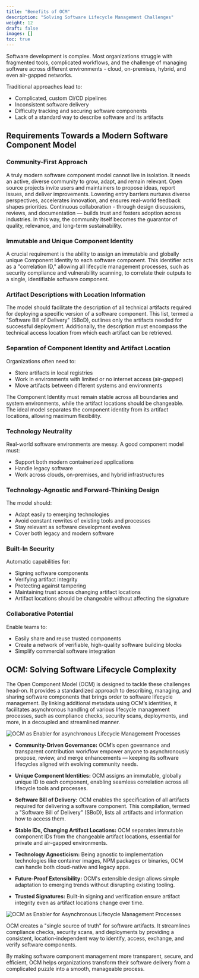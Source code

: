 ```yaml
---
title: "Benefits of OCM"
description: "Solving Software Lifecycle Management Challenges"
weight: 12
draft: false
images: []
toc: true
---
```


Software development is complex. Most organizations struggle with fragmented tools, complicated workflows, and the challenge of managing software across different environments - cloud, on-premises, hybrid, and even air-gapped networks.

Traditional approaches lead to:

- Complicated, custom CI/CD pipelines
- Inconsistent software delivery
- Difficulty tracking and securing software components
- Lack of a standard way to describe software and its artifacts

## Requirements Towards a Modern Software Component Model

### Community-First Approach

A truly modern software component model cannot live in isolation. It needs an active, diverse community to grow, adapt, and remain relevant. Open source projects invite users and maintainers to propose ideas, report issues, and deliver improvements. Lowering entry barriers nurtures diverse perspectives, accelerates innovation, and ensures real-world feedback shapes priorities. Continuous collaboration - through design discussions, reviews, and documentation — builds trust and fosters adoption across industries. In this way, the community itself becomes the guarantor of quality, relevance, and long-term sustainability.

### Immutable and Unique Component Identity

A crucial requirement is the ability to assign an immutable and globally unique Component Identity to each software component. This identifier acts as a "correlation ID," allowing all lifecycle management processes, such as security compliance and vulnerability scanning, to correlate their outputs to a single, identifiable software component.

### Artifact Descriptions with Location Information

The model should facilitate the description of all technical artifacts required for deploying a specific version of a software component. This list, termed a "Software Bill of Delivery" (SBoD), outlines only the artifacts needed for successful deployment. Additionally, the description must encompass the technical access location from which each artifact can be retrieved.

### Separation of Component Identity and Artifact Location

Organizations often need to:

- Store artifacts in local registries
- Work in environments with limited or no internet access (air-gapped)
- Move artifacts between different systems and environments

The Component Identity must remain stable across all boundaries and system environments, while the artifact locations should be changeable. The ideal model separates the component identity from its artifact locations, allowing maximum flexibility.

### Technology Neutrality

Real-world software environments are messy. A good component model must:

- Support both modern containerized applications
- Handle legacy software
- Work across clouds, on-premises, and hybrid infrastructures

### Technology-Agnostic and Forward-Thinking Design

The model should:

- Adapt easily to emerging technologies
- Avoid constant rewrites of existing tools and processes
- Stay relevant as software development evolves
- Cover both legacy and modern software

### Built-In Security

Automatic capabilities for:

- Signing software components
- Verifying artifact integrity
- Protecting against tampering
- Maintaining trust across changing artifact locations
- Artifact locations should be changeable without affecting the signature

### Collaborative Potential

Enable teams to:

- Easily share and reuse trusted components
- Create a network of verifiable, high-quality software building blocks
- Simplify commercial software integration

## OCM: Solving Software Lifecycle Complexity

The Open Component Model (OCM) is designed to tackle these challenges head-on. It provides a standardized approach to describing, managing, and sharing software components that brings order to software lifecycle management. By linking additional metadata using OCM’s identities, it facilitates asynchronous handling of various lifecycle management processes, such as compliance checks, security scans, deployments, and more, in a decoupled and streamlined manner.

![OCM as Enabler for asynchronous Lifecycle Management Processes](/images/ocm-benefits-lm-processes-with-ocm-bluebg.png)
<br>

- **Community-Driven Governance:** OCM’s open governance and transparent contribution workflow empower anyone to asynchronously propose, review, and merge enhancements — keeping its software lifecycles aligned with evolving community needs.

- **Unique Component Identities:** OCM assigns an immutable, globally unique ID to each component, enabling seamless correlation across all lifecycle tools and processes.

- **Software Bill of Delivery:** OCM enables the specification of all artifacts required for delivering a software component. This compilation, termed a "Software Bill of Delivery" (SBoD), lists all artifacts and information how to access them.

- **Stable IDs, Changing Artifact Locations:** OCM separates immutable component IDs from the changeable artifact locations, essential for private and air-gapped environments.

- **Technology Agnosticism:** Being agnostic to implementation technologies like container images, NPM packages or binaries, OCM can handle both cloud-native and legacy apps.

- **Future-Proof Extensibility:** OCM's extensible design allows simple adaptation to emerging trends without disrupting existing tooling.

- **Trusted Signatures:** Built-in signing and verification ensure artifact integrity even as artifact locations change over time.

![OCM as Enabler for Asynchronous Lifecycle Management Processes](/images/ocm-benefits-lm-processes-with-ocm-bluebg.png)

OCM creates a "single source of truth" for software artifacts. It streamlines compliance checks, security scans, and deployments by providing a consistent, location-independent way to identify, access, exchange, and verify software components.

By making software component management more transparent, secure, and efficient, OCM helps organizations transform their software delivery from a complicated puzzle into a smooth, manageable process.
